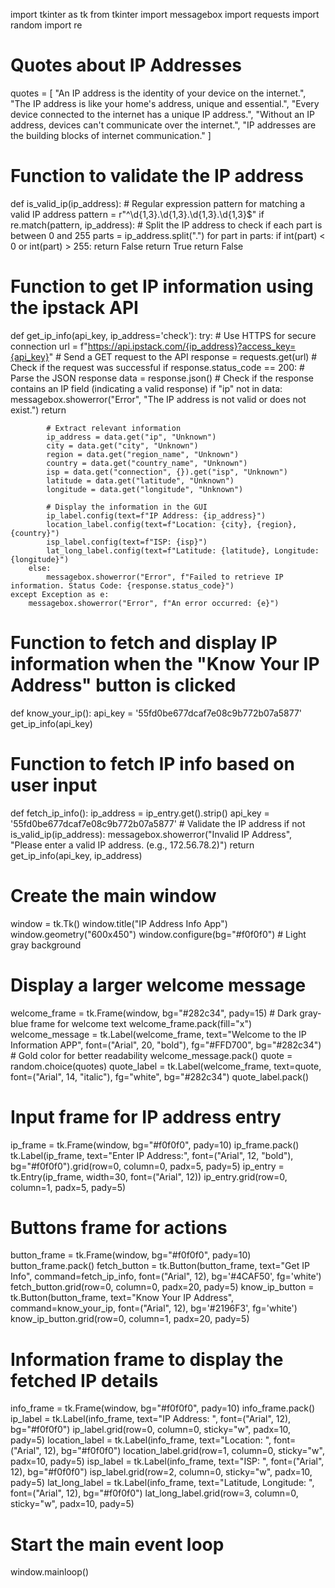 import tkinter as tk
from tkinter import messagebox
import requests
import random
import re

# Quotes about IP Addresses
quotes = [
    "An IP address is the identity of your device on the internet.",
    "The IP address is like your home's address, unique and essential.",
    "Every device connected to the internet has a unique IP address.",
    "Without an IP address, devices can't communicate over the internet.",
    "IP addresses are the building blocks of internet communication."
]


# Function to validate the IP address
def is_valid_ip(ip_address):
    # Regular expression pattern for matching a valid IP address
    pattern = r"^\d{1,3}\.\d{1,3}\.\d{1,3}\.\d{1,3}$"
    if re.match(pattern, ip_address):
        # Split the IP address to check if each part is between 0 and 255
        parts = ip_address.split(".")
        for part in parts:
            if int(part) < 0 or int(part) > 255:
                return False
        return True
    return False

# Function to get IP information using the ipstack API
def get_ip_info(api_key, ip_address='check'):
    try:
        # Use HTTPS for secure connection
        url = f"https://api.ipstack.com/{ip_address}?access_key={api_key}"
        # Send a GET request to the API
        response = requests.get(url)
        # Check if the request was successful
        if response.status_code == 200:
            # Parse the JSON response
            data = response.json()
            # Check if the response contains an IP field (indicating a valid response)
            if "ip" not in data:
                messagebox.showerror("Error", "The IP address is not valid or does not exist.")
                return

            # Extract relevant information
            ip_address = data.get("ip", "Unknown")
            city = data.get("city", "Unknown")
            region = data.get("region_name", "Unknown")
            country = data.get("country_name", "Unknown")
            isp = data.get("connection", {}).get("isp", "Unknown")
            latitude = data.get("latitude", "Unknown")
            longitude = data.get("longitude", "Unknown")

            # Display the information in the GUI
            ip_label.config(text=f"IP Address: {ip_address}")
            location_label.config(text=f"Location: {city}, {region}, {country}")
            isp_label.config(text=f"ISP: {isp}")
            lat_long_label.config(text=f"Latitude: {latitude}, Longitude: {longitude}")
        else:
            messagebox.showerror("Error", f"Failed to retrieve IP information. Status Code: {response.status_code}")
    except Exception as e:
        messagebox.showerror("Error", f"An error occurred: {e}")


# Function to fetch and display IP information when the "Know Your IP Address" button is clicked
def know_your_ip():
    api_key = '55fd0be677dcaf7e08c9b772b07a5877'
    get_ip_info(api_key)


# Function to fetch IP info based on user input
def fetch_ip_info():
    ip_address = ip_entry.get().strip()
    api_key = '55fd0be677dcaf7e08c9b772b07a5877'
    # Validate the IP address
    if not is_valid_ip(ip_address):
        messagebox.showerror("Invalid IP Address", "Please enter a valid IP address. (e.g., 172.56.78.2)")
        return
    get_ip_info(api_key, ip_address)


# Create the main window
window = tk.Tk()
window.title("IP Address Info App")
window.geometry("600x450")
window.configure(bg="#f0f0f0")  # Light gray background

# Display a larger welcome message
welcome_frame = tk.Frame(window, bg="#282c34", pady=15)  # Dark gray-blue frame for welcome text
welcome_frame.pack(fill="x")
welcome_message = tk.Label(welcome_frame, text="Welcome to the IP Information APP", font=("Arial", 20, "bold"),
                           fg="#FFD700", bg="#282c34")  # Gold color for better readability
welcome_message.pack()
quote = random.choice(quotes)
quote_label = tk.Label(welcome_frame, text=quote, font=("Arial", 14, "italic"), fg="white", bg="#282c34")
quote_label.pack()

# Input frame for IP address entry
ip_frame = tk.Frame(window, bg="#f0f0f0", pady=10)
ip_frame.pack()
tk.Label(ip_frame, text="Enter IP Address:", font=("Arial", 12, "bold"), bg="#f0f0f0").grid(row=0, column=0, padx=5,
                                                                                            pady=5)
ip_entry = tk.Entry(ip_frame, width=30, font=("Arial", 12))
ip_entry.grid(row=0, column=1, padx=5, pady=5)

# Buttons frame for actions
button_frame = tk.Frame(window, bg="#f0f0f0", pady=10)
button_frame.pack()
fetch_button = tk.Button(button_frame, text="Get IP Info", command=fetch_ip_info, font=("Arial", 12), bg='#4CAF50',
                         fg='white')
fetch_button.grid(row=0, column=0, padx=20, pady=5)
know_ip_button = tk.Button(button_frame, text="Know Your IP Address", command=know_your_ip, font=("Arial", 12),
                           bg='#2196F3', fg='white')
know_ip_button.grid(row=0, column=1, padx=20, pady=5)

# Information frame to display the fetched IP details
info_frame = tk.Frame(window, bg="#f0f0f0", pady=10)
info_frame.pack()
ip_label = tk.Label(info_frame, text="IP Address: ", font=("Arial", 12), bg="#f0f0f0")
ip_label.grid(row=0, column=0, sticky="w", padx=10, pady=5)
location_label = tk.Label(info_frame, text="Location: ", font=("Arial", 12), bg="#f0f0f0")
location_label.grid(row=1, column=0, sticky="w", padx=10, pady=5)
isp_label = tk.Label(info_frame, text="ISP: ", font=("Arial", 12), bg="#f0f0f0")
isp_label.grid(row=2, column=0, sticky="w", padx=10, pady=5)
lat_long_label = tk.Label(info_frame, text="Latitude, Longitude: ", font=("Arial", 12), bg="#f0f0f0")
lat_long_label.grid(row=3, column=0, sticky="w", padx=10, pady=5)

# Start the main event loop
window.mainloop()






